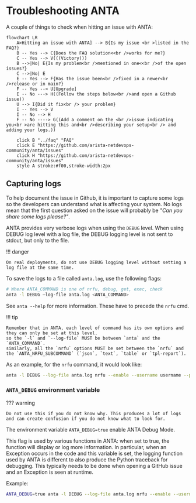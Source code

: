 <!--
  ~ Copyright (c) 2024 Arista Networks, Inc.
  ~ Use of this source code is governed by the Apache License 2.0
  ~ that can be found in the LICENSE file.
  -->

# Troubleshooting ANTA

A couple of things to check when hitting an issue with ANTA:

```mermaid
flowchart LR
    A>Hitting an issue with ANTA] --> B{Is my issue <br >listed in the FAQ?}
    B -- Yes --> C{Does the FAQ solution<<br />works for me?}
    C -- Yes --> V(((Victory)))
    B -->|No| E{Is my problem<br />mentioned in one<<br />of the open issues?}
    C -->|No| E
    E -- Yes --> F{Has the issue been<br />fixed in a newer<br />release or in main?}
    F -- Yes --> U[Upgrade]
    E -- No ---> H((Follow the steps below<br />and open a Github issue))
    U --> I{Did it fix<br /> your problem}
    I -- Yes --> V
    I -- No --> H
    F -- No ----> G((Add a comment on the <br />issue indicating you<br >are hitting this and<br />describing your setup<br /> and adding your logs.))

    click B "../faq" "FAQ"
    click E "https://github.com/arista-netdevops-community/anta/issues"
    click H "https://github.com/arista-netdevops-community/anta/issues"
	style A stroke:#f00,stroke-width:2px
```

## Capturing logs

To help document the issue in Github, it is important to capture some logs so the developers can understand what is affecting your system. No logs mean that the first question asked on the issue will probably be _"Can you share some logs please?"_.

ANTA provides very verbose logs when using the `DEBUG` level.  When using DEBUG log level with a log file, the DEBUG logging level is not sent to stdout, but only to the file.

!!! danger

	On real deployments, do not use DEBUG logging level without setting a log file at the same time.

To save the logs to a file called `anta.log`, use the following flags:

```bash
# Where ANTA_COMMAND is one of nrfu, debug, get, exec, check
anta -l DEBUG –log-file anta.log <ANTA_COMMAND>
```

See `anta --help` for more information.  These have to precede the `nrfu` cmd.

!!! tip

    Remember that in ANTA, each level of command has its own options and they can only be set at this level.
    so the `-l` and `--log-file` MUST be between `anta` and the `ANTA_COMMAND`.
    similarly, all the `nrfu` options MUST be set between the `nrfu` and the `ANTA_NRFU_SUBCOMMAND` (`json`, `text`, `table` or `tpl-report`).


As an example, for the `nrfu` command, it would look like:

```bash
anta -l DEBUG --log-file anta.log nrfu --enable --username username --password arista --inventory inventory.yml -c nrfu.yml text
```


### `ANTA_DEBUG` environment variable

??? warning

	Do not use this if you do not know why. This produces a lot of logs and can create confusion if you do not know what to look for.

The environment variable `ANTA_DEBUG=true` enable ANTA Debug Mode.

This flag is used by various functions in ANTA: when set to true, the function will display or log more information. In particular, when an Exception occurs in the code and this variable is set, the logging function used by ANTA is different to also produce the Python traceback for debugging. This typically needs to be done when opening a GitHub issue and an Exception is seen at runtime.

Example:

```bash
ANTA_DEBUG=true anta -l DEBUG --log-file anta.log nrfu --enable --username username --password arista --inventory inventory.yml -c nrfu.yml text
```
